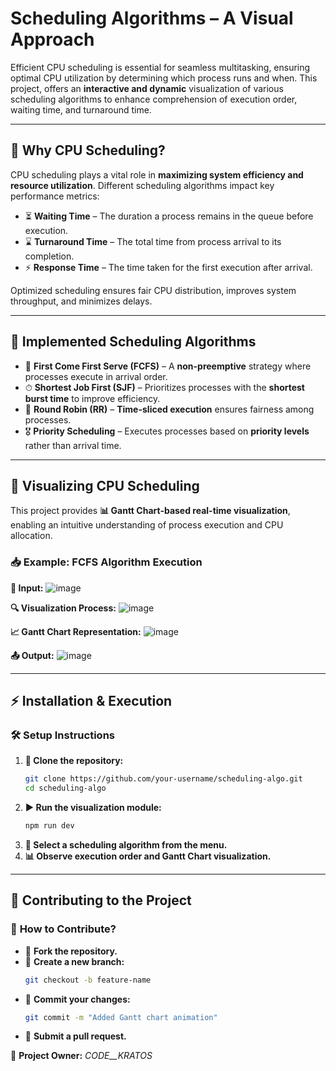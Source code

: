 #  **Scheduling Algorithms – A Visual Approach**

Efficient CPU scheduling is essential for seamless multitasking, ensuring optimal CPU utilization by determining which process runs and when. This project, offers an **interactive and dynamic** visualization of various scheduling algorithms to enhance comprehension of execution order, waiting time, and turnaround time.

---

## 🎯 **Why CPU Scheduling?**
CPU scheduling plays a vital role in **maximizing system efficiency and resource utilization**. Different scheduling algorithms impact key performance metrics:
- ⏳ **Waiting Time** – The duration a process remains in the queue before execution.
- ⌛ **Turnaround Time** – The total time from process arrival to its completion.
- ⚡ **Response Time** – The time taken for the first execution after arrival.

Optimized scheduling ensures fair CPU distribution, improves system throughput, and minimizes delays.

---

## 📌 **Implemented Scheduling Algorithms**
- 🏁 **First Come First Serve (FCFS)** – A **non-preemptive** strategy where processes execute in arrival order.
- ⏱ **Shortest Job First (SJF)** – Prioritizes processes with the **shortest burst time** to improve efficiency.
- 🔄 **Round Robin (RR)** – **Time-sliced execution** ensures fairness among processes.
- 🎖 **Priority Scheduling** – Executes processes based on **priority levels** rather than arrival time.

---

## 🎨 **Visualizing CPU Scheduling**
This project provides **📊 Gantt Chart-based real-time visualization**, enabling an intuitive understanding of process execution and CPU allocation.

### 📥 **Example: FCFS Algorithm Execution**

**📝 Input:** 
![image](https://github.com/user-attachments/assets/0ec9d846-96f5-4565-be7d-0f1fd7b29b76)

**🔍 Visualization Process:** 
![image](https://github.com/user-attachments/assets/45ac42d7-61e2-4d06-839d-5e40ed9c5baf)

**📈 Gantt Chart Representation:** 
![image](https://github.com/user-attachments/assets/d25843ab-0d43-4dfd-aab5-781e453f7e68)

**📤 Output:** 
![image](https://github.com/user-attachments/assets/79384484-f0a4-4389-8205-7e06945e844c)

---

## ⚡ **Installation & Execution**
### 🛠 **Setup Instructions**
1. **📌 Clone the repository:**
   ```bash
   git clone https://github.com/your-username/scheduling-algo.git  
   cd scheduling-algo  
   ```
2. **▶️ Run the visualization module:**
   ```bash
   npm run dev
   ```
3. **📑 Select a scheduling algorithm from the menu.**
4. **📊 Observe execution order and Gantt Chart visualization.**

---

## 🤝 **Contributing to the Project**
### 🌟 **How to Contribute?**
- 🔄 **Fork the repository.**
- 🌿 **Create a new branch:**
  ```bash
  git checkout -b feature-name  
  ```  
- 💾 **Commit your changes:**
  ```bash
  git commit -m "Added Gantt chart animation"  
  ```  
- 🔗 **Submit a pull request.**

📩 **Project Owner:** _CODE__KRATOS_  
